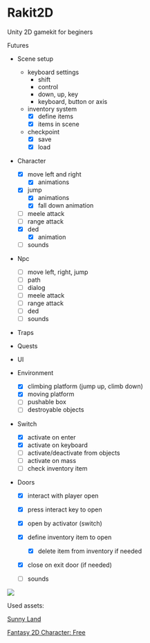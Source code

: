 # Rakit2D
Unity 2D gamekit for beginers

Futures

* Scene setup
  - keyboard settings
    - shift
    - control
    - down, up, key
    - keyboard, button or axis
  - inventory system
    - [x] define items
    - [x] items in scene
  - checkpoint
    - [x] save
    - [x] load
  
* Character
  - [x] move left and right
    - [x] animations
  - [x] jump
    - [x] animations
    - [x] fall down animation
  - [ ] meele attack
  - [ ] range attack
  - [x] ded
    - [x] animation
  - [ ] sounds

* Npc
  - [ ] move left, right, jump 
  - [ ] path
  - [ ] dialog
  - [ ] meele attack
  - [ ] range attack
  - [ ] ded
  - [ ] sounds
  
* Traps

* Quests

* UI

* Environment
  - [x] climbing platform (jump up, climb down)
  - [x] moving platform
  - [ ] pushable box
  - [ ] destroyable objects
  
* Switch
  - [x] activate on enter
  - [x] activate on keyboard
  - [ ] activate/deactivate from objects
  - [ ] activate on mass
  - [ ] check inventory item  
  
* Doors
  - [x] interact with player open
  - [x] press interact key to open
  - [x] open by activator (switch)
  - [x] define inventory item to open
    - [x] delete item from inventory if needed
  - [x] close on exit door (if needed)
  - [ ] sounds


[![](http://img.youtube.com/vi/AQA1-tUi8NU/0.jpg)](http://www.youtube.com/watch?v=AQA1-tUi8NU "2D Ra Gamekit")

Used assets:

[Sunny Land](https://assetstore.unity.com/packages/2d/characters/sunny-land-103349)

[Fantasy 2D Character: Free](https://assetstore.unity.com/packages/2d/characters/fantasy-2d-character-free-110506)
